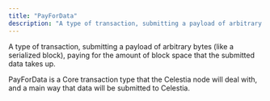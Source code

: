 ```yaml
---
title: "PayForData"
description: "A type of transaction, submitting a payload of arbitrary bytes (like a serialized block), paying for the amount of block space that the submitted data takes up."
---
```


A type of transaction, submitting a payload of arbitrary bytes (like a serialized block), paying for the amount of block space that the submitted data takes up.

PayForData is a Core transaction type that the Celestia node will deal with, and a main way that data will be submitted to Celestia.